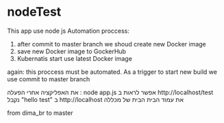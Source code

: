 # nodeTest
This app use node js
Automation proccess:
1. after commit to master branch we shoud create new Docker image
2. save new Docker image to GockerHub
3. Kubernatis start use latest Docker image

again: this proccess must be automated. 
As a trigger to start new build we use commit to master branch


את האפליקציה אחרי הפעלה : node app.js 
אפשר לראות ב http://localhost/test 
נקבל "hello test"
ב http://localhost
את עמוד הבית הבית של מכללה 

from dima_br to master 
